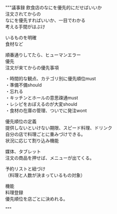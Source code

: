 """議事録
飲食店のなにを優先的にだせばいいか  
注文されてからの  
なにを優先すればいいか、一目でわかる  
考える手間がはぶけ  

いるものを明確  
食材など  

順番通りしてたら、ヒューマンエラー  
優先  
注文が来てからの優先事項  

・時間的な観点、カテゴリ別に優先順位must  
・準備不備should  
・忘れる  
・キッチンとホールの意思疎通must  
・レシピをおぼえるのが大変should  
・食材の在庫の管理、ついでに発注wont  

優先順位の定義  
提供しないといけない期限、スピード料理、ドリンク  
自分の店で料理ごとに重みづけできる。  
状況に応じて割り込み機能  

媒体、タブレット  
注文の商品を押せば、メニューが出てくる。  

予約リストと紐づけ  
（料理と人数が決まっているもの対象）  

機能  
料理登録  
優先順位を店ごとに決めれる。  

"""